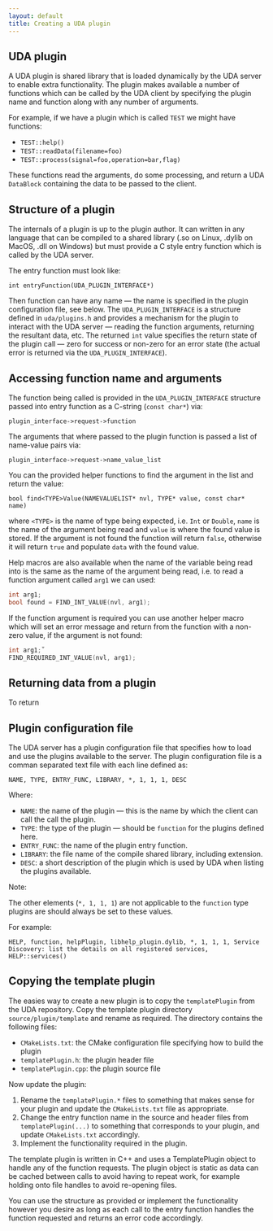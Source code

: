 ```yaml
---
layout: default
title: Creating a UDA plugin
---
```


## UDA plugin

A UDA plugin is shared library that is loaded dynamically by the
UDA server to enable extra functionality. The plugin makes available
a number of functions which can be called by the UDA client by specifying
the plugin name and function along with any number of arguments.

For example, if we have a plugin which is called `TEST` we might have
functions:
- `TEST::help()`
- `TEST::readData(filename=foo)`
- `TEST::process(signal=foo,operation=bar,flag)`

These functions read the arguments, do some processing, and return a
UDA `DataBlock` containing the data to be passed to the client.

## Structure of a plugin

The internals of a plugin is up to the plugin author. It can written in any
language that can be compiled to a shared library (.so on Linux, .dylib on MacOS,
.dll on Windows) but must provide a C style entry function which is
called by the UDA server.

The entry function must look like:

`int entryFunction(UDA_PLUGIN_INTERFACE*)`

Then function can have any name — the name is specified in the plugin configuration
file, see below. The `UDA_PLUGIN_INTERFACE` is a structure defined in `uda/plugins.h`
and provides a mechanism for the plugin to interact with the UDA server — reading the
function arguments, returning the resultant data, etc. The returned `int` value specifies
the return state of the plugin call — zero for success or non-zero for an error state
(the actual error is returned via the `UDA_PLUGIN_INTERFACE`).

## Accessing function name and arguments

The function being called is provided in the `UDA_PLUGIN_INTERFACE` structure passed into
entry function as a C-string (`const char*`) via:

`plugin_interface->request->function`

The arguments that where passed to the plugin function is passed a list of name-value pairs
via:

`plugin_interface->request->name_value_list`

You can the provided helper functions to find the argument in the list and return the value:

`bool find<TYPE>Value(NAMEVALUELIST* nvl, TYPE* value, const char* name)`

where `<TYPE>` is the name of type being expected, i.e. `Int` or `Double`, `name` is the name of the argument
being read and `value` is where the found value is stored. If the argument is not found the function will return
`false`, otherwise it will return `true` and populate `data` with the found value.

Help macros are also available when the name of the variable being read into is the same as the
name of the argument being read, i.e. to read a function argument called `arg1` we can used:

```c
int arg1;
bool found = FIND_INT_VALUE(nvl, arg1);
```

If the function argument is required you can use another helper macro which will set an error message
and return from the function with a non-zero value, if the argument is not found:

```c
int arg1;˚
FIND_REQUIRED_INT_VALUE(nvl, arg1);
```

## Returning data from a plugin

To return

## Plugin configuration file

The UDA server has a plugin configuration file that specifies how to load and use
the plugins available to the server. The plugin configuration file is a comman separated
text file with each line defined as:

`NAME, TYPE, ENTRY_FUNC, LIBRARY, *, 1, 1, 1, DESC`

Where:

- `NAME`: the name of the plugin — this is the name by which the client can call the call the plugin.
- `TYPE`: the type of the plugin — should be `function` for the plugins defined here.
- `ENTRY_FUNC`: the name of the plugin entry function.
- `LIBRARY`: the file name of the compile shared library, including extension.
- `DESC`: a short description of the plugin which is used by UDA when listing the plugins available. 

Note:

The other elements (`*, 1, 1, 1`) are not applicable to the `function` type plugins are should always be set
to these values.

For example:

`HELP, function, helpPlugin, libhelp_plugin.dylib, *, 1, 1, 1, Service Discovery: list the details on all registered services, HELP::services()`

## Copying the template plugin

The easies way to create a new plugin is to copy the `templatePlugin` from the UDA repository.
Copy the template plugin directory `source/plugin/template` and rename as required. The directory contains
the following files:

- `CMakeLists.txt`: the CMake configuration file specifying how to build the plugin
- `templatePlugin.h`: the plugin header file
- `templatePlugin.cpp`: the plugin source file

Now update the plugin:

1. Rename the `templatePlugin.*` files to something that makes sense for your plugin and update
the `CMakeLists.txt` file as appropriate.
2. Change the entry function name in the source and header files from `templatePlugin(...)` to
something that corresponds to your plugin, and update `CMakeLists.txt` accordingly.
3. Implement the functionality required in the plugin.

The template plugin is written in C++ and uses a TemplatePlugin object to handle any of the function
requests. The plugin object is static as data can be cached between calls to avoid having to repeat work,
for example holding onto file handles to avoid re-opening files.

You can use the structure as provided or implement the functionality however you desire as long as each call
to the entry function handles the function requested and returns an error code accordingly.